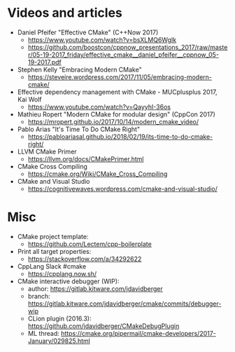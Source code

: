 # Videos and articles
- Daniel Pfeifer "Effective CMake" (C++Now 2017)
  - https://www.youtube.com/watch?v=bsXLMQ6WgIk
  - https://github.com/boostcon/cppnow_presentations_2017/raw/master/05-19-2017_friday/effective_cmake__daniel_pfeifer__cppnow_05-19-2017.pdf
- Stephen Kelly "Embracing Modern CMake"
  - https://steveire.wordpress.com/2017/11/05/embracing-modern-cmake/
- Effective dependency management with CMake - MUCplusplus 2017, Kai Wolf 
  - https://www.youtube.com/watch?v=QayyhI-36os
- Mathieu Ropert "Modern CMake for modular design" (CppCon 2017)
  - https://mropert.github.io/2017/10/14/modern_cmake_video/
- Pablo Arias "It's Time To Do CMake Right"
  - https://pabloariasal.github.io/2018/02/19/its-time-to-do-cmake-right/
- LLVM CMake Primer
  - https://llvm.org/docs/CMakePrimer.html
- CMake Cross Compiling
  - https://cmake.org/Wiki/CMake_Cross_Compiling
- CMake and Visual Studio
  - https://cognitivewaves.wordpress.com/cmake-and-visual-studio/
  
# Misc
- CMake project template:
  - https://github.com/Lectem/cpp-boilerplate
- Print all target properties:
  - https://stackoverflow.com/a/34292622
- CppLang Slack #cmake
  - https://cpplang.now.sh/
- CMake interactive debugger (WIP):
  - author: https://gitlab.kitware.com/jdavidberger
  - branch: https://gitlab.kitware.com/jdavidberger/cmake/commits/debugger-wip
  - CLion plugin (2016.3): https://github.com/jdavidberger/CMakeDebugPlugin
  - ML thread: https://cmake.org/pipermail/cmake-developers/2017-January/029825.html